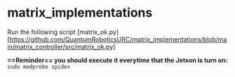 # matrix_implementations
Run the following script [matrix_ok.py][https://github.com/QuantumRoboticsURC/matrix_implementations/blob/main/matrix_controller/src/matrix_ok.py]

**==Reminder== you should execute it everytime that the Jetson is turn on:**
`sudo modprobe spidev`
